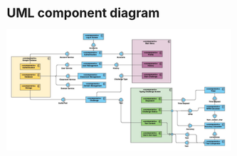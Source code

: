 # UML component diagram

![UML_Component_Diagram.vpd__1_](uploads/aa5b10384b0d3c4849a546503c878d9f/UML_Component_Diagram.vpd__1_.jpg)